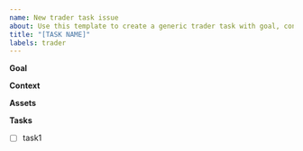 ```yaml
---
name: New trader task issue
about: Use this template to create a generic trader task with goal, context and sub-task list
title: "[TASK NAME]"
labels: trader
---
```


**Goal**

**Context**

**Assets**

**Tasks**
- [ ] task1
